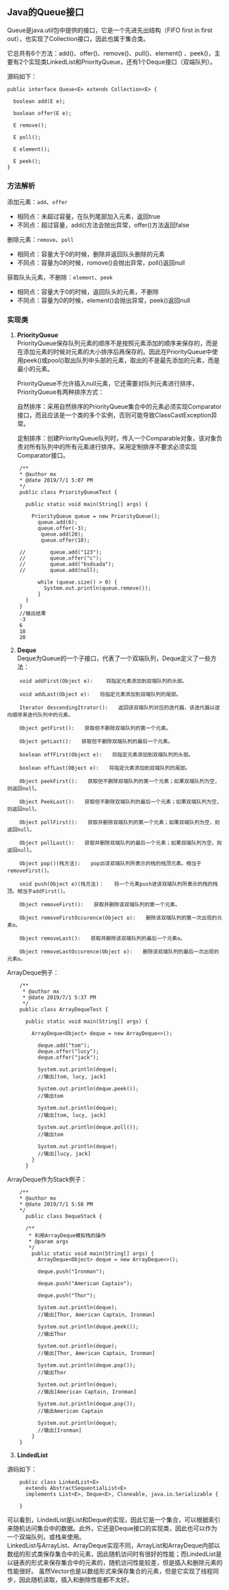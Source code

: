 ## Java的Queue接口

Queue是java.util包中提供的接口，它是一个先进先出结构（FIFO first in first out），也实现了Collection接口，因此也属于集合类。   

它总共有6个方法：add()、offer()、remove()、pull()、element()
、peek()，主要有2个实现类LinkedList和PriorityQueue，还有1个Deque接口（双端队列）。

源码如下：

```
public interface Queue<E> extends Collection<E> {

  boolean add(E e);
  
  boolean offer(E e);
  
  E remove();
  
  E poll();
  
  E element();
  
  E peek();
}
```


### 方法解析
添加元素：`add`、`offer`

  * 相同点：未超过容量，在队列尾部加入元素，返回true
  * 不同点：超过容量，add()方法会抛出异常，offer()方法返回false

删除元素：`remove`、`poll`

  * 相同点：容量大于0的时候，删除并返回队头删除的元素
  * 不同点：容量为0的时候，romove()会抛出异常，poll()返回null

获取队头元素，不删除：`element`、`peek`

  * 相同点：容量大于0的时候，返回队头的元素，不删除
  * 不同点：容量为0的时候，element()会抛出异常，peek()返回null

### 实现类
1. **PriorityQueue**  
PriorityQueue保存队列元素的顺序不是按照元素添加的顺序来保存的，而是在添加元素的时候对元素的大小排序后再保存的。因此在PriorityQueue中使用peek()或pool()取出队列中头部的元素，取出的不是最先添加的元素，而是最小的元素。

	PriorityQueue不允许插入null元素，它还需要对队列元素进行排序，PriorityQueue有两种排序方式：
	
	自然排序：采用自然排序的PriorityQueue集合中的元素必须实现Comparator接口，而且应该是一个类的多个实例，否则可能导致ClassCastException异常。
	
	定制排序：创建PriorityQueue队列时，传入一个Comparable对象，该对象负责对所有队列中的所有元素进行排序。采用定制排序不要求必须实现Comparator接口。

  ```
	  /**
	  * @author mx
	  * @date 2019/7/1 5:07 PM
	  */
	  public class PriorityQueueTest {
	  
	    public static void main(String[] args) {
	  
	      PriorityQueue queue = new PriorityQueue();
	        queue.add(6);
	        queue.offer(-3);
		     queue.add(20);
		     queue.offer(18);
		
	  //        queue.add("123");
	  //        queue.offer("c");
	  //        queue.add("bsdsada");
	  //        queue.add(null);
		
	        while (queue.size() > 0) {
	          System.out.println(queue.remove());
	        }
	    }
	  }
  	  //输出结果
	  -3
	  6
	  18
	  20
  ```
	
2. **Deque**  
Deque为Queue的一个子接口，代表了一个双端队列，Deque定义了一些方法：
  
  ```
	  void addFirst(Object e): 　　将指定元素添加到双端队列的头部。
	
	  void addLast(Object e):　　将指定元素添加到双端队列的尾部。
		
	  Iterator descendingItrator():　　返回该双端队列对应的迭代器，该迭代器以逆向顺序来迭代队列中的元素。
		
	  Object getFirst():　　获取但不删除双端队列的第一个元素。
		
	  Object getLast():　　获取但不删除双端队列的最后一个元素。
		
	  boolean offFirst(Object e):　　将指定元素添加到双端队列的头部。
		
	  boolean offLast(OBject e):　　将指定元素添加到双端队列的尾部。
		
	  Object peekFirst():　　获取但不删除双端队列的第一个元素；如果双端队列为空，则返回null。
		
	  Object PeekLast():　　获取但不删除双端队列的最后一个元素；如果双端队列为空，则返回null。
		
	  Object pollFirst():　　获取并删除双端队列的第一个元素；如果双端队列为空，则返回null。
		
	  Object pollLast():　　获取并删除双端队列的最后一个元素；如果双端队列为空，则返回null。
		
	  Object pop()(栈方法):　　pop出该双端队列所表示的栈的栈顶元素。相当于removeFirst()。
		
	  void push(Object e)(栈方法)：　　将一个元素push进该双端队列所表示的栈的栈顶。相当于addFirst()。
		
	  Object removeFirst():　　获取并删除该双端队列的第一个元素。
		
	  Object removeFirstOccurence(Object o):　　删除该双端队列的第一次出现的元素o。
		
	  Object removeLast():　　获取并删除该双端队列的最后一个元素o。
		
	  Object removeLastOccurence(Object o):　　删除该双端队列的最后一次出现的元素o。
  ```
  
  ArrayDeque例子：
  
  ```
	  /**
	   * @author mx
	   * @date 2019/7/1 5:37 PM
	   */
	  public class ArrayDequeTest {
	
	    public static void main(String[] args) {
	
	      ArrayDeque<Object> deque = new ArrayDeque<>();
	
	        deque.add("tom");
	        deque.offer("lucy");
	        deque.offer("jack");
	
	        System.out.println(deque);
	        //输出[tom, lucy, jack]
	
	        System.out.println(deque.peek());
	        //输出tom
	
	        System.out.println(deque);
	        //输出[tom, lucy, jack]
	
	        System.out.println(deque.poll());
	        //输出tom
	
	        System.out.println(deque);
	        //输出[lucy, jack]
	      }
	  	}
  ```
  
  ArrayDeque作为Stack例子：
  
  ```
	  /**
	  * @author mx
	  * @date 2019/7/1 5:58 PM
	  */
		public class DequeStack {
		
	    /**
	     * 利用ArrayDeque模拟栈的操作
	     * @param args
	     */
	      public static void main(String[] args) {
	        ArrayDeque<Object> deque = new ArrayDeque<>();
		
	        deque.push("Ironman");
		
	        deque.push("American Captain");
		
	        deque.push("Thor");
		
	        System.out.println(deque);
	        //输出[Thor, American Captain, Ironman]
		
	        System.out.println(deque.peek());
	        //输出Thor
		
	        System.out.println(deque);
	        //输出[Thor, American Captain, Ironman]
		
	        System.out.println(deque.pop());
	        //输出Thor
		
	        System.out.println(deque);
	        //输出[American Captain, Ironman]
		
	        System.out.println(deque.pop());
	        //输出American Captain
		
	        System.out.println(deque);
	        //输出[Ironman]
	      }
	  }
  ```
  
3. **LindedList** 

  源码如下：
  
  ```
	  public class LinkedList<E>
	    extends AbstractSequentialList<E>
	    implements List<E>, Deque<E>, Cloneable, java.io.Serializable {
	    
	  }
  ```
  
  可以看到，LindedList是List和Deque的实现，因此它是一个集合，可以根据索引来随机访问集合中的数据。此外，它还是Deque接口的实现类，因此也可以作为一个双端队列，或栈来使用。   
  LinkedList与ArrayList、ArrayDeque实现不同，ArrayList和ArrayDeque内部以数组的形式类保存集合中的元素，因此随机访问时有很好的性能；而LindedList是以链表的形式来保存集合中的元素的，随机访问性能较差，但是插入和删除元素的性能很好。
  虽然Vector也是以数组形式来保存集合的元素，但是它实现了线程同步，因此随机读取，插入和删除性能都不太好。